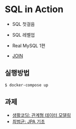 # SQL in Action

- SQL 첫걸음
- SQL 레벨업
- Real MySQL 1편


- [JOIN](JOIN.md)

## 실행방법

```
$ docker-compose up
```

## 과제

- [생활코딩: 관계형 데이터 모델링](https://opentutorials.org/course/3883)
- [최범균: JPA 기초](https://youtube.com/playlist?list=PLwouWTPuIjUi9Sih9mEci4Rqhz1VqiQXX&si=59wva1Vd_o-qnDS8)